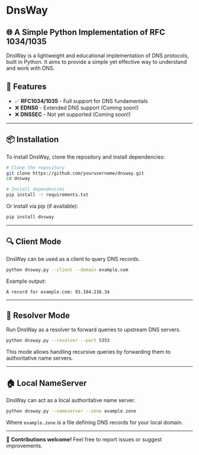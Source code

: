 # DnsWay
## 🌐 A Simple Python Implementation of RFC 1034/1035

DnsWay is a lightweight and educational implementation of DNS protocols, built in Python. It aims to provide a simple yet effective way to understand and work with DNS.

## 🚀 Features

- ✅ **RFC1034/1035** - Full support for DNS fundamentals
- ❌ **EDNS0** - Extended DNS support (Coming soon!)
- ❌ **DNSSEC** - Not yet supported (Coming soon!)

---

## 📦 Installation

To install DnsWay, clone the repository and install dependencies:

```bash
# Clone the repository
git clone https://github.com/yourusername/dnsway.git
cd dnsway

# Install dependencies
pip install -r requirements.txt
```

Or install via pip (if available):

```bash
pip install dnsway
```

---

## 🔍 Client Mode

DnsWay can be used as a client to query DNS records.

```bash
python dnsway.py --client --domain example.com
```

Example output:
```
A record for example.com: 93.184.216.34
```

---

## 🔄 Resolver Mode

Run DnsWay as a resolver to forward queries to upstream DNS servers.

```bash
python dnsway.py --resolver --port 5353
```

This mode allows handling recursive queries by forwarding them to authoritative name servers.

---

## 🏠 Local NameServer

DnsWay can act as a local authoritative name server.

```bash
python dnsway.py --nameserver --zone example.zone
```

Where `example.zone` is a file defining DNS records for your local domain.

---

🔧 **Contributions welcome!** Feel free to report issues or suggest improvements.


